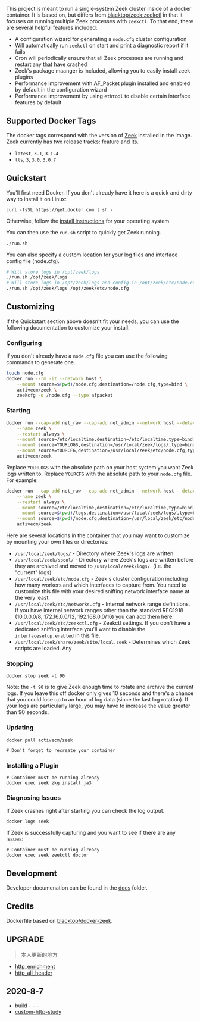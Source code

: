 
This project is meant to run a single-system Zeek cluster inside of a docker container. It is based on, but differs from [blacktop/zeek:zeekctl](https://hub.docker.com/r/blacktop/zeek) in that it focuses on running multiple Zeek processes with `zeekctl`. To that end, there are several helpful features included:

- A configuration wizard for generating a `node.cfg` cluster configuration
- Will automatically run `zeekctl` on start and print a diagnostic report if it fails
- Cron will periodically ensure that all Zeek processes are running and restart any that have crashed
- Zeek's package maanger is included, allowing you to easily install zeek plugins
- Performance improvement with AF_Packet plugin installed and enabled by default in the configuration wizard
- Performance improvement by using `ethtool` to disable certain interface features by default

## Supported Docker Tags

The docker tags correspond with the version of [Zeek](https://zeek.org/get-zeek/) installed in the image. Zeek currently has two release tracks: feature and lts.

* `latest`, `3.1`, `3.1.4`
* `lts`, `3`, `3.0`, `3.0.7`

## Quickstart

You'll first need Docker. If you don't already have it here is a quick and dirty way to install it on Linux:

```
curl -fsSL https://get.docker.com | sh -
```

Otherwise, follow the [install instructions](https://docs.docker.com/get-docker/) for your operating system.

You can then use the `run.sh` script to quickly get Zeek running.

```bash
./run.sh
```

You can also specify a custom location for your log files and interface config file (node.cfg).

```bash
# Will store logs in /opt/zeek/logs
./run.sh /opt/zeek/logs
# Will store logs in /opt/zeek/logs and config in /opt/zeek/etc/node.cfg
./run.sh /opt/zeek/logs /opt/zeek/etc/node.cfg
```

## Customizing

If the Quickstart section above doesn't fit your needs, you can use the following documentation to customize your install.

### Configuring

If you don't already have a `node.cfg` file you can use the following commands to generate one.

```bash
touch node.cfg
docker run --rm -it --network host \
    --mount source=$(pwd)/node.cfg,destination=/node.cfg,type=bind \
    activecm/zeek \
    zeekcfg -o /node.cfg --type afpacket
```

### Starting

```bash
docker run --cap-add net_raw --cap-add net_admin --network host --detach \
    --name zeek \
    --restart always \
    --mount source=/etc/localtime,destination=/etc/localtime,type=bind,readonly \
    --mount source=YOURLOGS,destination=/usr/local/zeek/logs/,type=bind \
    --mount source=YOURCFG,destination=/usr/local/zeek/etc/node.cfg,type=bind \
    activecm/zeek
```

Replace `YOURLOGS` with the absolute path on your host system you want Zeek logs written to. Replace `YOURCFG` with the absolute path to your `node.cfg` file. For example:

```bash
docker run --cap-add net_raw --cap-add net_admin --network host --detach \
    --name zeek \
    --restart always \
    --mount source=/etc/localtime,destination=/etc/localtime,type=bind,readonly \
    --mount source=$(pwd)/logs,destination=/usr/local/zeek/logs/,type=bind \
    --mount source=$(pwd)/node.cfg,destination=/usr/local/zeek/etc/node.cfg,type=bind \
    activecm/zeek
```

Here are several locations in the container that you may want to customize by mounting your own files or directories:

* `/usr/local/zeek/logs/` - Directory where Zeek's logs are written.
* `/usr/local/zeek/spool/` - Directory where Zeek's logs are written before they are archived and moved to `/usr/local/zeek/logs/`. (i.e. the "current" logs)
* `/usr/local/zeek/etc/node.cfg` - Zeek's cluster configuration including how many workers and which interfaces to capture from. You need to customize this file with your desired sniffing network interface name at the very least.
* `/usr/local/zeek/etc/networks.cfg` - Internal network range definitions. If you have internal network ranges other than the standard RFC1918 (10.0.0.0/8, 172.16.0.0/12, 192.168.0.0/16) you can add them here.
* `/usr/local/zeek/etc/zeekctl.cfg` - Zeekctl settings. If you don't have a dedicated sniffing interface you'll want to disable the `interfacesetup.enabled` in this file.
* `/usr/local/zeek/share/zeek/site/local.zeek` - Determines which Zeek scripts are loaded. Any

### Stopping

```
docker stop zeek -t 90
```

Note: the `-t 90` is to give Zeek enough time to rotate and archive the current logs. If you leave this off docker only gives 10 seconds and there's a chance that you could lose up to an hour of log data (since the last log rotation). If your logs are particularly large, you may have to increase the value greater than 90 seconds.

### Updating

```
docker pull activecm/zeek

# Don't forget to recreate your container
```

### Installing a Plugin

```
# Container must be running already
docker exec zeek zkg install ja3
```

### Diagnosing Issues

If Zeek crashes right after starting you can check the log output.

```
docker logs zeek
```

If Zeek is successfully capturing and you want to see if there are any issues:

```
# Container must be running already
docker exec zeek zeekctl doctor
```

## Development

Developer documenation can be found in the [docs](docs/) folder.

## Credits

Dockerfile based on [blacktop/docker-zeek](https://github.com/blacktop/docker-zeek/tree/master/zeekctl).


## UPGRADE 
> 本人更新的地方 
>

- [http_enrichment](https://github.com/Canon88/zeek-plugin-http-request-enrichment)
- [http_all_header](https://github.com/sethhall/zeek-log-all-http-headers)



## 2020-8-7 
- build -  - - 
- [custom-http-study](https://docs.zeek.org/en/master/frameworks/broker.html#broker-backed-zeek-tables-for-data-synchronization-and-persistence)